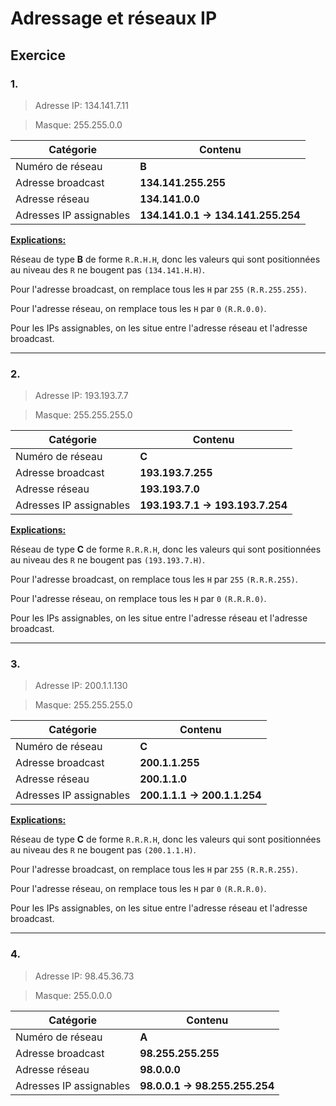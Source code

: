 # Adressage et réseaux IP

## Exercice

### 1.

> Adresse IP: 134.141.7.11

> Masque: 255.255.0.0

Catégorie|Contenu
---|--
Numéro de réseau|**B**
Adresse broadcast|**134.141.255.255**
Adresse réseau|**134.141.0.0**
Adresses IP assignables|**134.141.0.1 &rarr; 134.141.255.254**

<u>**Explications:**</u>

Réseau de type **B** de forme `R.R.H.H`, donc les valeurs qui sont positionnées au niveau des `R` ne bougent pas `(134.141.H.H)`.

Pour l'adresse broadcast, on remplace tous les `H` par `255` `(R.R.255.255)`.

Pour l'adresse réseau, on remplace tous les `H` par `0` `(R.R.0.0)`.

Pour les IPs assignables, on les situe entre l'adresse réseau et l'adresse broadcast.

***

### 2.

> Adresse IP: 193.193.7.7

> Masque: 255.255.255.0

Catégorie|Contenu
---|---
Numéro de réseau|**C**
Adresse broadcast|**193.193.7.255**
Adresse réseau|**193.193.7.0**
Adresses IP assignables|**193.193.7.1 &rarr; 193.193.7.254**

<u>**Explications:**</u>

Réseau de type **C** de forme `R.R.R.H`, donc les valeurs qui sont positionnées au niveau des `R` ne bougent pas `(193.193.7.H)`.

Pour l'adresse broadcast, on remplace tous les `H` par `255` `(R.R.R.255)`.

Pour l'adresse réseau, on remplace tous les `H` par `0` `(R.R.R.0)`.

Pour les IPs assignables, on les situe entre l'adresse réseau et l'adresse broadcast.

***

### 3.

> Adresse IP: 200.1.1.130

> Masque: 255.255.255.0

Catégorie|Contenu
---|---
Numéro de réseau|**C**
Adresse broadcast|**200.1.1.255**
Adresse réseau|**200.1.1.0**
Adresses IP assignables|**200.1.1.1 &rarr; 200.1.1.254**

<u>**Explications:**</u>

Réseau de type **C** de forme `R.R.R.H`, donc les valeurs qui sont positionnées au niveau des `R` ne bougent pas `(200.1.1.H)`.

Pour l'adresse broadcast, on remplace tous les `H` par `255` `(R.R.R.255)`.

Pour l'adresse réseau, on remplace tous les `H` par `0` `(R.R.R.0)`.

Pour les IPs assignables, on les situe entre l'adresse réseau et l'adresse broadcast.

***

### 4.

> Adresse IP: 98.45.36.73

> Masque: 255.0.0.0

Catégorie|Contenu
---|---
Numéro de réseau|**A**
Adresse broadcast|**98.255.255.255**
Adresse réseau|**98.0.0.0**
Adresses IP assignables|**98.0.0.1 &rarr; 98.255.255.254**